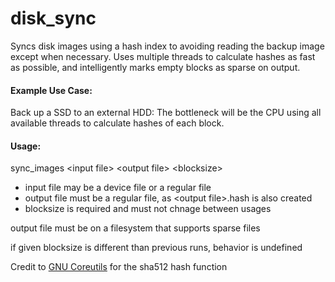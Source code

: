 # disk_sync
Syncs disk images using a hash index to avoiding reading the backup image except when necessary. Uses multiple threads to calculate hashes as fast as possible, and intelligently marks empty blocks as sparse on output. 

#### Example Use Case:
Back up a SSD to an external HDD: The bottleneck will be the CPU using all available threads to calculate hashes of each block.  

#### Usage:
sync_images \<input file\> \<output file\> \<blocksize\>
* input file may be a device file or a regular file
* output file must be a regular file, as \<output file\>.hash is also created
* blocksize is required and must not chnage between usages

output file must be on a filesystem that supports sparse files

if given blocksize is different than previous runs, behavior is undefined

Credit to [GNU Coreutils](http://www.gnu.org/software/coreutils/coreutils.html) for the sha512 hash function
